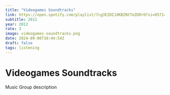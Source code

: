```yaml
---
title: "Videogames Soundtracks"
link: https://open.spotify.com/playlist/7cg3EZOIJdKBZNtToZDRrO?si=057144be39744a41&nd=1&dlsi=fc55a458a2364757
subtitle: 2012
year: 2012
rate: 3
image: videogames-soundtracks.png
date: 2024-09-06T10:44:54Z
draft: false
tags: listening
---
```


# Videogames Soundtracks

Music Group description
